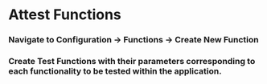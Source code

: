 # Attest Functions

### Navigate to Configuration -> Functions -> Create New Function
### Create Test Functions with their parameters corresponding to each functionality to be tested within the application.
